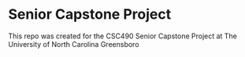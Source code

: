 # Senior Capstone Project

This repo was created for the CSC490 Senior Capstone Project at The University of North Carolina Greensboro
